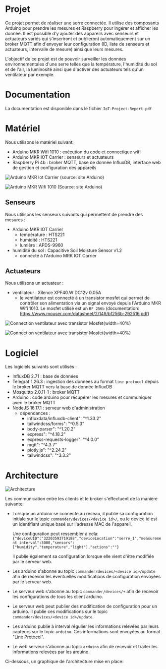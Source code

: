 # Projet

Ce projet permet de réaliser une serre connectée. Il utilise des composants
Arduino pour prendre les mesures et Raspberry pour ingérer et afficher les
donnée. Il est possible d'y ajouter des appareils avec senseurs et actuateurs
variés qui s'inscriront et publieront automatiquement sur un broker MQTT afin
d'envoyer leur configuration (ID, liste de senseurs et actuateurs, intervalle de
mesure) ainsi que leurs mesures.

L'objectif de ce projet est de pouvoir surveiller les données environnementales
d'une serre telles que la température, l'humidité du sol et de l'air, la
luminosité ainsi que d'activer des actuateurs tels qu'un ventilateur par
exemple.

# Documentation

La documentation est disponible dans le fichier `IoT-Project-Report.pdf`

# Matériel

Nous utilisons le matériel suivant: 

- Arduino MKR Wifi 1010 : exécution du code et connectique wifi
- Arduino MKR IOT Carrier : senseurs et actuateurs
- Raspberry Pi 4b : broker MQTT, base de donnée InfluxDB, interface web de
  gestion et configuration des appareils

![Arduino MKR Iot Carrier (source: site Arduino)](figures/mkr_iot_carrier_plant.png)

![Arduino MKR Wifi 1010 (Source: site Arduino)](figures/ard_mkr_1010.png)



## Senseurs

Nous utilisons les senseurs suivants qui permettent de prendre des mesures :

- Arduino MKR IOT Carrier
    - température : HTS221
    - humidité : HTS221
    - lumière : APDS-9960
- humidité du sol : Capacitive Soil Moisture Sensor v1.2
    - connecté à l'Arduino MRK IOT Carrier


## Actuateurs

Nous utilisons un actuateur : 

- ventilateur : Xilence XPF40.W DC12v 0.05A
    - le ventilateur est connecté à un transistor mosfet qui permet de contrôler
      son alimentation via un signal envoyé depuis l'Arduino MKR Wifi 1010. Le
      mosfet utilisé est un `BF 256b` (documentation: <https://www.mouser.com/datasheet/2/149/bf256b-292516.pdf>)

![Connection ventilateur avec transistor Mosfet](figures/iot_fan_sch.png){width=40%}

![Connection ventilateur avec transistor Mosfet](figures/iot_fan.png){width=40%}

# Logiciel

Les logiciels suivants sont utilisés :

- InfluxDB 2.71 : base de données
- Telegraf 1.26.3 : ingestion des données au format `line protocol` depuis le 
    broker MQTT vers la base de
  donnée InfluxDB
- Mosquitto 2.0.11-1 : broker MQTT
- Arduino : code arduino pour récupérer les mesures et communiquer avec le
  broker MQTT
- NodeJS 16.17.1 : serveur web d'administration
    - dépendances :
        - influxdata/influxdb-client": "^1.33.2"
        - tailwindcss/forms": "^0.5.3"
        - body-parser": "^1.20.2"
        - express": "^4.18.2"
        - express-requests-logger": "^4.0.0"
        - mqtt": "^4.3.7"
        - plotly.js": "^2.24.2"
        - tailwindcss": "^3.3.2"

# Architecture

![Architecture](figures/IOT_arch.drawio.png)

Les communication entre les clients et le broker s'effectuent de la manière
suivante:

- Lorsque un arduino se connecte au réseau, il publie sa configuration initiale
  sur le topic `commander/devices/<device id>/`, ou le device id est un
  identifiant unique basé sur l'adresse MAC de l'appareil. 

  Une configuration peut ressembler à cela:
  `{"deviceUID":"32203593719188","deviceLocation":"serre_1","measurement
  interval":3000,"sensors":["humidity","temperature","light"],"actions":""}`

  Il publie également sa configuration lorsque elle vient d'être modifiée par le
  serveur web.

- Les arduino s'abonne au topic `commander/devices/<device id>/update` afin de
  recevoir les éventuelles modifications de configuration envoyées par le
  serveur web.

- Le serveur web s'abonne au topic `commander/devices/+` afin de recevoir les
  configurations de tous les client arduino.

- Le serveur web peut publier des modification de configuration pour un arduino.
  Il publie ces modifications sur le topic `commander/devices/<device
  id>/update`.

- Les arduino publie à interval régulier les informations relevées par leurs
  capteurs sur le topic `arduino`. Ces informations sont envoyées au format
  "Line Protocol".

- Le web serveur s'abonne au topic `arduino` afin de recevoir et traiter les
  informations relevées par les arduino.

Ci-dessous, un graphique de l'architecture mise en place:




